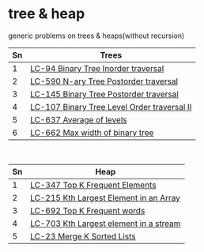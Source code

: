 # tree & heap
generic problems on trees & heaps(without recursion)

| Sn           | Trees          |
|-------------|-------------| 
|1| [LC-94 Binary Tree Inorder traversal](https://github.com/madhurbhargava/tree/blob/master/lc_94_binary_tree_inorder_traversal.java) |
|2| [LC-590 N-ary Tree Postorder traversal](https://github.com/madhurbhargava/tree/blob/master/lc_590_n-tree_postorder_traversal.java) |
|3| [LC-145 Binary Tree Postorder traversal](https://github.com/madhurbhargava/tree/blob/master/lc_145_binary_tree_postorder_traversal.java) |
|4| [LC-107 Binary Tree Level Order traversal II](https://github.com/madhurbhargava/tree/blob/master/lc_107_binary_tree_level_order_traversal_2.java) |
|5| [LC-637 Average of levels](https://github.com/madhurbhargava/tree/blob/master/lc_637_average_of_levels.java) |
|6| [LC-662 Max width of binary tree](https://github.com/madhurbhargava/tree/blob/master/lc_662_max_width_of_binary_tree.java) |

&nbsp;

| Sn           | Heap          |
|-------------|-------------| 
|1| [LC-347 Top K Frequent Elements](https://github.com/madhurbhargava/tree/blob/master/lc_347_top_k_frequent_elements.java) |
|2| [LC-215 Kth Largest Element in an Array](https://github.com/madhurbhargava/tree/blob/master/lc_215_kth_largest_element_in_an_array.java) |
|3| [LC-692 Top K Frequent words](https://github.com/madhurbhargava/tree/blob/master/lc_692_top_k_frequent_words.java) |
|4| [LC-703 Kth Largest element in a stream](https://github.com/madhurbhargava/tree/blob/master/lc_703_kth_largest_element_in_a_stream.java) |
|5| [LC-23 Merge K Sorted Lists](https://github.com/madhurbhargava/tree/blob/master/lc_23_merge_k_sorted_lists.java) |








